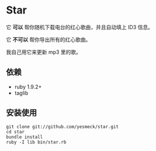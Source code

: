# Star

它 **可以** 帮你随机下载电台的红心歌曲，并且自动填上 ID3 信息。

它 **不可以** 帮你导出所有的红心歌曲。

我自己用它来更新 mp3 里的歌。

## 依赖

* ruby 1.9.2+
* taglib

## 安装使用

```
git clone git://github.com/yesmeck/star.git
cd star
bundle install
ruby -I lib bin/star.rb
```

